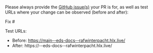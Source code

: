 Please always provide the [GitHub issue(s)](../issues) your PR is for, as well as test URLs where your change can be observed (before and after):

Fix #<gh-issue-id>

Test URLs:
- Before: https://main--eds-docs--rafwinterpacht.hlx.live/
- After: https://<branch>--eds-docs--rafwinterpacht.hlx.live/
